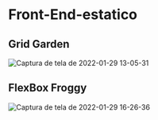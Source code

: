 # Front-End-estatico
## Grid Garden
![Captura de tela de 2022-01-29 13-05-31](https://user-images.githubusercontent.com/77447245/151668341-66766a3a-b1a0-42ee-a7de-34a00f9dd131.png)
## FlexBox Froggy
![Captura de tela de 2022-01-29 16-26-36](https://user-images.githubusercontent.com/77447245/151674786-bcd0aeaa-d1d1-4d83-b18b-9c61c47f45a8.png)

